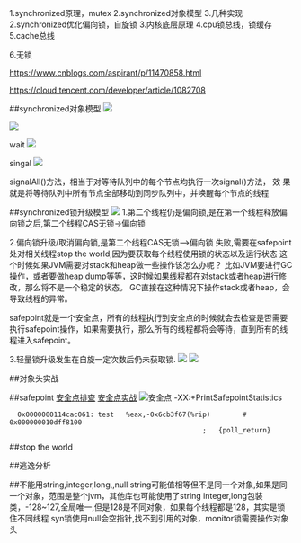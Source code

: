 1.synchronized原理，mutex
2.synchronized对象模型
3.几种实现
2.synchronized优化偏向锁，自旋锁
3.内核底层原理
4.cpu锁总线，锁缓存
5.cache总线

6.无锁

https://www.cnblogs.com/aspirant/p/11470858.html

https://cloud.tencent.com/developer/article/1082708


##synchronized对象模型
![](https://juejin.cn/post/6844903735265771527)

![](/Users/chris/workspace/xsource/linux/src/main/java/concurrent/images/synchronized对象模型.jpg)


wait
![](/Users/chris/workspace/xsource/linux/src/main/java/concurrent/images/synchronized对象模型_2.jpg)
        
singal
![](/Users/chris/workspace/xsource/linux/src/main/java/concurrent/images/synchronized对象模型_1.jpg)

signalAll()方法，相当于对等待队列中的每个节点均执行一次signal()方法，
效 果就是将等待队列中所有节点全部移动到同步队列中，并唤醒每个节点的线程


##synchronized锁升级模型
![](/Users/chris/workspace/xsource/linux/src/main/java/concurrent/images/synchronized锁升级.jpg)
1.第二个线程仍是偏向锁,是在第一个线程释放偏向锁之后,第二个线程CAS无锁->偏向锁

2.偏向锁升级/取消偏向锁,是第二个线程CAS无锁—>偏向锁 失败,需要在safepoint处对相关线程stop the world,因为要获取每个线程使用锁的状态以及运行状态
这个时候如果JVM需要对stack和heap做一些操作该怎么办呢？
比如JVM要进行GC操作，或者要做heap dump等等，这时候如果线程都在对stack或者heap进行修改，那么将不是一个稳定的状态。
GC直接在这种情况下操作stack或者heap，会导致线程的异常。

safepoint就是一个安全点，所有的线程执行到安全点的时候就会去检查是否需要执行safepoint操作，如果需要执行，那么所有的线程都将会等待，直到所有的线程进入safepoint。


3.轻量锁升级发生在自旋一定次数后仍未获取锁.
![](https://static001.geekbang.org/resource/image/fd/f8/fd86f1b5cbac1f652bea58b039fbc8f8.jpg)
![](https://time.geekbang.org/column/article/101244)

##对象头实战
[](https://www.cnblogs.com/LemonFive/p/11246086.html)

##safepoint
[安全点排查](https://blog.csdn.net/superfjj/article/details/107855767)
[安全点实战](https://www.pianshen.com/article/36071068168/)
![安全点](/Users/chris/workspace/xsource/linux/src/main/java/concurrent/images/jvm_safepoint.jpg)
-XX:+PrintSafepointStatistics

```
  0x0000000114cac061: test   %eax,-0x6cb3f67(%rip)        # 0x000000010dff8100
                                                ;   {poll_return}
```
##stop the world

##逃逸分析


##不能用string,integer,long,,null
string可能值相等但不是同一个对象,如果是同一个对象，范围是整个jvm，其他库也可能使用了string
integer,long包装类，-128~127,全局唯一,但是128是不同对象，如果每个线程都是128，其实是锁住不同线程
syn锁使用null会空指针,找不到引用的对象，monitor锁需要操作对象头
[](https://stackoverflow.com/questions/10195054/synchronized-object-set-to-null)
